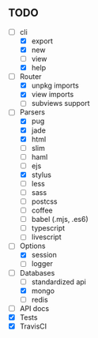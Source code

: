 ## TODO
- [ ] cli
  - [x] export
  - [x] new
  - [ ] view
  - [x] help
- [ ] Router
  - [x] unpkg imports
  - [x] view imports
  - [ ] subviews support
- [ ] Parsers
  - [x] pug
  - [x] jade
  - [x] html
  - [ ] slim
  - [ ] haml
  - [ ] ejs
  - [x] stylus
  - [ ] less
  - [ ] sass
  - [ ] postcss
  - [ ] coffee
  - [ ] babel (.mjs, .es6)
  - [ ] typescript
  - [ ] livescript
- [ ] Options
  - [x] session
  - [ ] logger
- [ ] Databases
  - [ ] standardized api
  - [x] mongo
  - [ ] redis
- [ ] API docs
- [x] Tests
- [x] TravisCI
